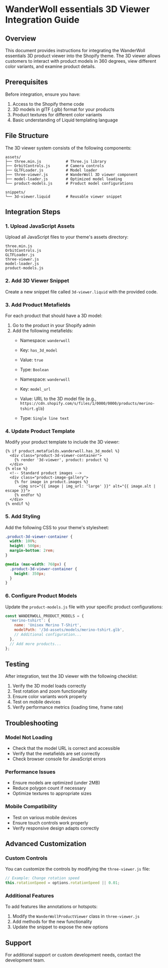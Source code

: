 # WanderWoll essentials 3D Viewer Integration Guide

## Overview

This document provides instructions for integrating the WanderWoll essentials 3D product viewer into the Shopify theme. The 3D viewer allows customers to interact with product models in 360 degrees, view different color variants, and examine product details.

## Prerequisites

Before integration, ensure you have:

1. Access to the Shopify theme code
2. 3D models in glTF (.glb) format for your products
3. Product textures for different color variants
4. Basic understanding of Liquid templating language

## File Structure

The 3D viewer system consists of the following components:

```
assets/
├── three.min.js           # Three.js library
├── OrbitControls.js       # Camera controls
├── GLTFLoader.js          # Model loader
├── three-viewer.js        # WanderWoll 3D viewer component
├── model-loader.js        # Optimized model loading
└── product-models.js      # Product model configurations

snippets/
└── 3d-viewer.liquid       # Reusable viewer snippet
```

## Integration Steps

### 1. Upload JavaScript Assets

Upload all JavaScript files to your theme's assets directory:

```
three.min.js
OrbitControls.js
GLTFLoader.js
three-viewer.js
model-loader.js
product-models.js
```

### 2. Add 3D Viewer Snippet

Create a new snippet file called `3d-viewer.liquid` with the provided code.

### 3. Add Product Metafields

For each product that should have a 3D model:

1. Go to the product in your Shopify admin
2. Add the following metafields:
   - Namespace: `wanderwoll`
   - Key: `has_3d_model`
   - Value: `true`
   - Type: `Boolean`

   - Namespace: `wanderwoll`
   - Key: `model_url`
   - Value: URL to the 3D model file (e.g., `https://cdn.shopify.com/s/files/1/0000/0000/products/merino-tshirt.glb`)
   - Type: `Single line text`

### 4. Update Product Template

Modify your product template to include the 3D viewer:

```liquid
{% if product.metafields.wanderwoll.has_3d_model %}
  <div class="product-3d-viewer-container">
    {% render '3d-viewer', product: product %}
  </div>
{% else %}
  <!-- Standard product images -->
  <div class="product-image-gallery">
    {% for image in product.images %}
      <img src="{{ image | img_url: 'large' }}" alt="{{ image.alt | escape }}">
    {% endfor %}
  </div>
{% endif %}
```

### 5. Add Styling

Add the following CSS to your theme's stylesheet:

```css
.product-3d-viewer-container {
  width: 100%;
  height: 500px;
  margin-bottom: 2rem;
}

@media (max-width: 768px) {
  .product-3d-viewer-container {
    height: 350px;
  }
}
```

### 6. Configure Product Models

Update the `product-models.js` file with your specific product configurations:

```javascript
const WANDERWOLL_PRODUCT_MODELS = {
  'merino-tshirt': {
    name: 'Unisex Merino T-Shirt',
    modelPath: '/3d-assets/models/merino-tshirt.glb',
    // Additional configuration...
  },
  // Add more products...
};
```

## Testing

After integration, test the 3D viewer with the following checklist:

1. Verify the 3D model loads correctly
2. Test rotation and zoom functionality
3. Ensure color variants work properly
4. Test on mobile devices
5. Verify performance metrics (loading time, frame rate)

## Troubleshooting

### Model Not Loading

- Check that the model URL is correct and accessible
- Verify that the metafields are set correctly
- Check browser console for JavaScript errors

### Performance Issues

- Ensure models are optimized (under 2MB)
- Reduce polygon count if necessary
- Optimize textures to appropriate sizes

### Mobile Compatibility

- Test on various mobile devices
- Ensure touch controls work properly
- Verify responsive design adapts correctly

## Advanced Customization

### Custom Controls

You can customize the controls by modifying the `three-viewer.js` file:

```javascript
// Example: Change rotation speed
this.rotationSpeed = options.rotationSpeed || 0.01;
```

### Additional Features

To add features like annotations or hotspots:

1. Modify the `WanderWollProductViewer` class in `three-viewer.js`
2. Add methods for the new functionality
3. Update the snippet to expose the new options

## Support

For additional support or custom development needs, contact the development team.
